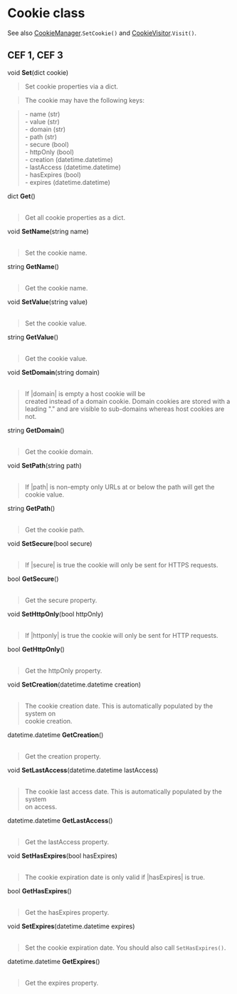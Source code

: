 # Cookie class #

See also [CookieManager](CookieManager).`SetCookie()` and [CookieVisitor](CookieVisitor).`Visit()`.

## CEF 1, CEF 3 ##

void **Set**(dict cookie)

> Set cookie properties via a dict.

> The cookie may have the following keys:<br>
<blockquote>- name (str)<br>
- value (str)<br>
- domain (str)<br>
- path (str)<br>
- secure (bool)<br>
- httpOnly (bool)<br>
- creation (datetime.datetime)<br>
- lastAccess (datetime.datetime)<br>
- hasExpires (bool)<br>
- expires (datetime.datetime)<br></blockquote>

dict <b>Get</b>()<br>
<br>
<blockquote>Get all cookie properties as a dict.</blockquote>

void <b>SetName</b>(string name)<br>
<br>
<blockquote>Set the cookie name.</blockquote>

string <b>GetName</b>()<br>
<br>
<blockquote>Get the cookie name.</blockquote>

void <b>SetValue</b>(string value)<br>
<br>
<blockquote>Set the cookie value.</blockquote>

string <b>GetValue</b>()<br>
<br>
<blockquote>Get the cookie value.</blockquote>

void <b>SetDomain</b>(string domain)<br>
<br>
<blockquote>If |domain| is empty a host cookie will be<br>
created instead of a domain cookie. Domain cookies are stored with a<br>
leading "." and are visible to sub-domains whereas host cookies are<br>
not.</blockquote>

string <b>GetDomain</b>()<br>
<br>
<blockquote>Get the cookie domain.</blockquote>

void <b>SetPath</b>(string path)<br>
<br>
<blockquote>If |path| is non-empty only URLs at or below the path will get the<br>
cookie value.</blockquote>

string <b>GetPath</b>()<br>
<br>
<blockquote>Get the cookie path.</blockquote>

void <b>SetSecure</b>(bool secure)<br>
<br>
<blockquote>If |secure| is true the cookie will only be sent for HTTPS requests.</blockquote>

bool <b>GetSecure</b>()<br>
<br>
<blockquote>Get the secure property.</blockquote>

void <b>SetHttpOnly</b>(bool httpOnly)<br>
<br>
<blockquote>If |httponly| is true the cookie will only be sent for HTTP requests.</blockquote>

bool <b>GetHttpOnly</b>()<br>
<br>
<blockquote>Get the httpOnly property.</blockquote>

void <b>SetCreation</b>(datetime.datetime creation)<br>
<br>
<blockquote>The cookie creation date. This is automatically populated by the system on<br>
cookie creation.</blockquote>

datetime.datetime <b>GetCreation</b>()<br>
<br>
<blockquote>Get the creation property.</blockquote>

void <b>SetLastAccess</b>(datetime.datetime lastAccess)<br>
<br>
<blockquote>The cookie last access date. This is automatically populated by the system<br>
on access.</blockquote>

datetime.datetime <b>GetLastAccess</b>()<br>
<br>
<blockquote>Get the lastAccess property.</blockquote>

void <b>SetHasExpires</b>(bool hasExpires)<br>
<br>
<blockquote>The cookie expiration date is only valid if |hasExpires| is true.</blockquote>

bool <b>GetHasExpires</b>()<br>
<br>
<blockquote>Get the hasExpires property.</blockquote>

void <b>SetExpires</b>(datetime.datetime expires)<br>
<br>
<blockquote>Set the cookie expiration date. You should also call <code>SetHasExpires()</code>.</blockquote>

datetime.datetime <b>GetExpires</b>()<br>
<br>
<blockquote>Get the expires property.